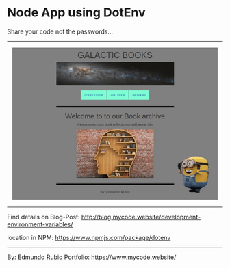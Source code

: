 # Node App using DotEnv

Share your code not the passwords...

<hr />
<p align="center">
  <img src="/views/img/giphy.gif" />
</p>
<hr />

Find details on Blog-Post: http://blog.mycode.website/development-environment-variables/

location in NPM: https://www.npmjs.com/package/dotenv

-----------------------------------------------------
By: Edmundo Rubio
Portfolio: https://www.mycode.website/




